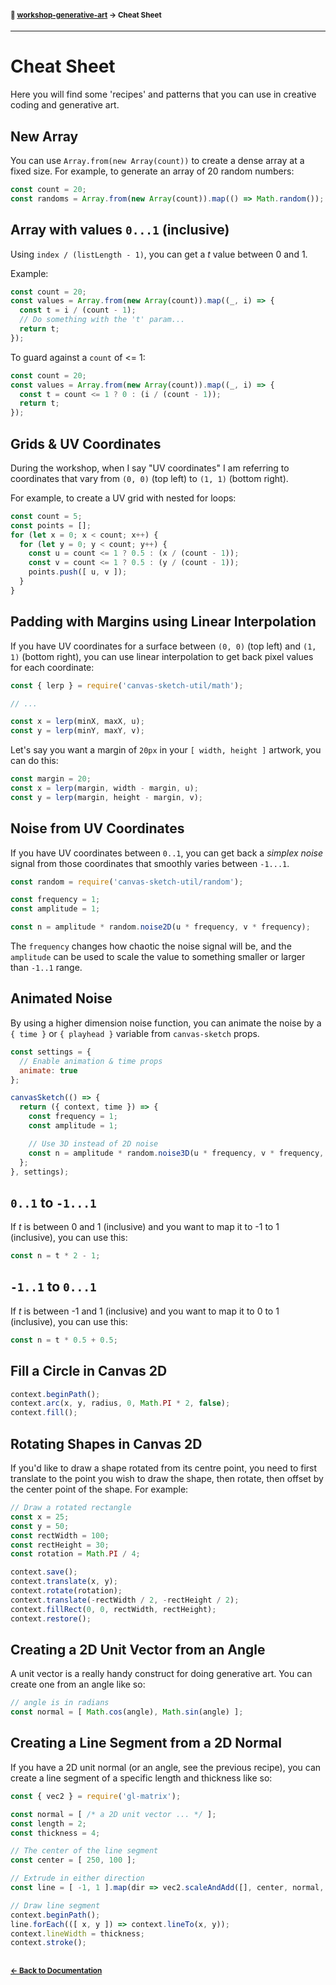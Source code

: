 #### <sup>:closed_book: [workshop-generative-art](../README.md) → Cheat Sheet</sup>

---

# Cheat Sheet

Here you will find some 'recipes' and patterns that you can use in creative coding and generative art.

## New Array

You can use `Array.from(new Array(count))` to create a dense array at a fixed size. For example, to generate an array of 20 random numbers:

```js
const count = 20;
const randoms = Array.from(new Array(count)).map(() => Math.random());
```

## Array with values `0...1` (inclusive)

Using `index / (listLength - 1)`, you can get a *t* value between 0 and 1.

Example:

```js
const count = 20;
const values = Array.from(new Array(count)).map((_, i) => {
  const t = i / (count - 1);
  // Do something with the 't' param...
  return t;
});
```

To guard against a `count` of <= 1:

```js
const count = 20;
const values = Array.from(new Array(count)).map((_, i) => {
  const t = count <= 1 ? 0 : (i / (count - 1));
  return t;
});
```

## Grids & UV Coordinates

During the workshop, when I say "UV coordinates" I am referring to coordinates that vary from `(0, 0)` (top left) to `(1, 1)` (bottom right).

For example, to create a UV grid with nested for loops:

```js
const count = 5;
const points = [];
for (let x = 0; x < count; x++) {
  for (let y = 0; y < count; y++) {
    const u = count <= 1 ? 0.5 : (x / (count - 1));
    const v = count <= 1 ? 0.5 : (y / (count - 1));
    points.push([ u, v ]);
  }
}
```

## Padding with Margins using Linear Interpolation

If you have UV coordinates for a surface between `(0, 0)` (top left) and `(1, 1)` (bottom right), you can use linear interpolation to get back pixel values for each coordinate:

```js
const { lerp } = require('canvas-sketch-util/math');

// ...

const x = lerp(minX, maxX, u);
const y = lerp(minY, maxY, v);
```

Let's say you want a margin of `20px` in your `[ width, height ]` artwork, you can do this:

```js
const margin = 20;
const x = lerp(margin, width - margin, u);
const y = lerp(margin, height - margin, v);
```

## Noise from UV Coordinates

If you have UV coordinates between `0..1`, you can get back a *simplex noise* signal from those coordinates that smoothly varies between `-1...1`.

```js
const random = require('canvas-sketch-util/random');

const frequency = 1;
const amplitude = 1;

const n = amplitude * random.noise2D(u * frequency, v * frequency);
```

The `frequency` changes how chaotic the noise signal will be, and the `amplitude` can be used to scale the value to something smaller or larger than `-1..1` range.

## Animated Noise

By using a higher dimension noise function, you can animate the noise by a `{ time }` or `{ playhead }` variable from `canvas-sketch` props.

```js
const settings = {
  // Enable animation & time props
  animate: true
};

canvasSketch(() => {
  return ({ context, time }) => {
    const frequency = 1;
    const amplitude = 1;

    // Use 3D instead of 2D noise
    const n = amplitude * random.noise3D(u * frequency, v * frequency, time);
  };
}, settings);
```

## `0..1` to `-1...1`

If *t* is between 0 and 1 (inclusive) and you want to map it to -1 to 1 (inclusive), you can use this:

```js
const n = t * 2 - 1;
```

## `-1..1` to `0...1`

If *t* is between -1 and 1 (inclusive) and you want to map it to 0 to 1 (inclusive), you can use this:

```js
const n = t * 0.5 + 0.5;
```

## Fill a Circle in Canvas 2D

```js
context.beginPath();
context.arc(x, y, radius, 0, Math.PI * 2, false);
context.fill();
```

## Rotating Shapes in Canvas 2D

If you'd like to draw a shape rotated from its centre point, you need to first translate to the point you wish to draw the shape, then rotate, then offset by the center point of the shape. For example:

```js
// Draw a rotated rectangle
const x = 25;
const y = 50;
const rectWidth = 100;
const rectHeight = 30;
const rotation = Math.PI / 4;

context.save();
context.translate(x, y);
context.rotate(rotation);
context.translate(-rectWidth / 2, -rectHeight / 2);
context.fillRect(0, 0, rectWidth, rectHeight);
context.restore();
```

## Creating a 2D Unit Vector from an Angle

A unit vector is a really handy construct for doing generative art. You can create one from an angle like so:

```js
// angle is in radians
const normal = [ Math.cos(angle), Math.sin(angle) ];
```

## Creating a Line Segment from a 2D Normal

If you have a 2D unit normal (or an angle, see the previous recipe), you can create a line segment of a specific length and thickness like so:

```js
const { vec2 } = require('gl-matrix');

const normal = [ /* a 2D unit vector ... */ ];
const length = 2;
const thickness = 4;

// The center of the line segment
const center = [ 250, 100 ];

// Extrude in either direction
const line = [ -1, 1 ].map(dir => vec2.scaleAndAdd([], center, normal, dir * length));

// Draw line segment
context.beginPath();
line.forEach(([ x, y ]) => context.lineTo(x, y));
context.lineWidth = thickness;
context.stroke();
```

## 

#### <sup>[← Back to Documentation](../README.md)